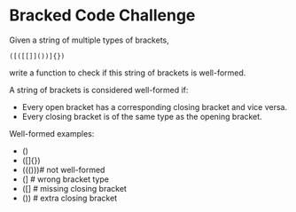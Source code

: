 # Bracked Code Challenge

Given a string of multiple types of brackets,

```
([([[]]())]{})
```

write a function to check if this string of brackets is well-formed.

A string of brackets is considered well-formed if:
- Every open bracket has a corresponding closing bracket and vice versa.
- Every closing bracket is of the same type as the opening bracket.

Well-formed examples:
- ()
- ([]{})
- ((()))# not well-formed
- (]    # wrong bracket type
- ([]   # missing closing bracket
- ())   # extra closing bracket
